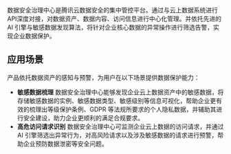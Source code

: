 数据安全治理中心是腾讯云数据安全的集中管控平台。通过与云上数据系统进行API深度对接，对数据资产、数据内容、访问信息进行中心化管理。并依托先进的 AI 引擎与敏感数据发现算法，将针对企业核心数据的异常操作进行筛选告警，实现企业数据保护。
## 应用场景
产品依托数据资产的感知与预警，为用户在以下场景提供数据保护能力：
- **敏感数据梳理**
数据安全治理中心能够发现企业云上数据资产中的敏感数据，将存储敏感数据的实例、敏感数据类型、敏感级别等信息可视化，帮助企业更有效的梳理出等级保护条例、GDPR 等法规所要求的个人隐私数据，并辅助其进行安全建设，助力企业更顺利的满足合规要求。
- **高危访问请求识别**
数据安全治理中心可监测企业云上数据的访问请求，并通过 AI 引擎筛选出异常行为，对高风险请求以及涉及敏感数据的请求进行预警，帮助企业预防数据泄密等安全问题。